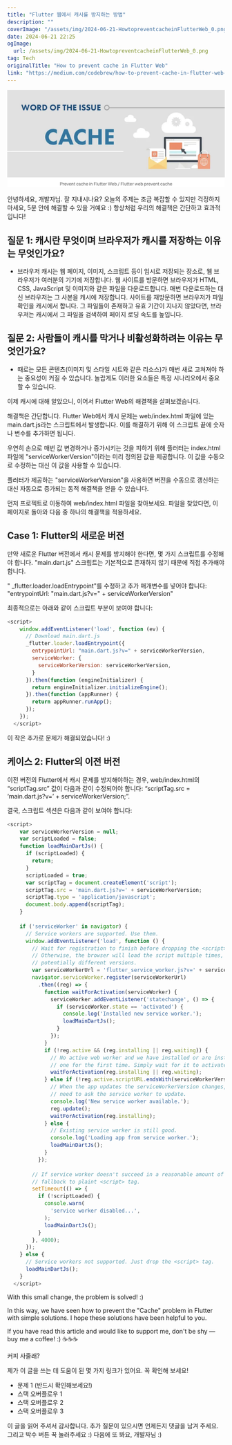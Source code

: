 ```yaml
---
title: "Flutter 웹에서 캐시를 방지하는 방법"
description: ""
coverImage: "/assets/img/2024-06-21-HowtopreventcacheinFlutterWeb_0.png"
date: 2024-06-21 22:25
ogImage: 
  url: /assets/img/2024-06-21-HowtopreventcacheinFlutterWeb_0.png
tag: Tech
originalTitle: "How to prevent cache in Flutter Web"
link: "https://medium.com/codebrew/how-to-prevent-cache-in-flutter-web-dead8c8d3730"
---
```



![이미지](/assets/img/2024-06-21-HowtopreventcacheinFlutterWeb_0.png)

안녕하세요, 개발자님. 잘 지내시나요? 오늘의 주제는 조금 복잡할 수 있지만 걱정하지 마세요, 5분 안에 해결할 수 있을 거예요 :) 항상처럼 우리의 해결책은 간단하고 효과적입니다!

## 질문 1: 캐시란 무엇이며 브라우저가 캐시를 저장하는 이유는 무엇인가요?

- 브라우저 캐시는 웹 페이지, 이미지, 스크립트 등이 임시로 저장되는 장소로, 웹 브라우저가 여러분의 기기에 저장합니다. 웹 사이트를 방문하면 브라우저가 HTML, CSS, JavaScript 및 이미지와 같은 파일을 다운로드합니다. 매번 다운로드하는 대신 브라우저는 그 사본을 캐시에 저장합니다. 사이트를 재방문하면 브라우저가 파일 확인을 캐시에서 합니다. 그 파일들이 존재하고 유효 기간이 지나지 않았다면, 브라우저는 캐시에서 그 파일을 검색하여 페이지 로딩 속도를 높입니다.

<div class="content-ad"></div>

## 질문 2: 사람들이 캐시를 막거나 비활성화하려는 이유는 무엇인가요?

- 때로는 모든 콘텐츠(이미지 및 스타일 시트와 같은 리소스)가 매번 새로 고쳐져야 하는 중요성이 커질 수 있습니다. 놀랍게도 이러한 요소들은 특정 시나리오에서 중요할 수 있습니다.

이제 캐시에 대해 알았으니, 이어서 Flutter Web의 해결책을 살펴보겠습니다.

해결책은 간단합니다. Flutter Web에서 캐시 문제는 web/index.html 파일에 있는 main.dart.js라는 스크립트에서 발생합니다. 이를 해결하기 위해 이 스크립트 끝에 숫자나 변수를 추가하면 됩니다.

<div class="content-ad"></div>

우연히 손으로 매번 값 변경하거나 증가시키는 것을 피하기 위해 플러터는 index.html 파일에 "serviceWorkerVersion"이라는 미리 정의된 값을 제공합니다. 이 값을 수동으로 수정하는 대신 이 값을 사용할 수 있습니다.

플러터가 제공하는 "serviceWorkerVersion"을 사용하면 버전을 수동으로 갱신하는 대신 자동으로 증가되는 동적 해결책을 얻을 수 있습니다.

먼저 프로젝트로 이동하여 web/index.html 파일을 찾아보세요. 파일을 찾았다면, 이 페이지로 돌아와 다음 중 하나의 해결책을 적용하세요.

## Case 1: Flutter의 새로운 버전

<div class="content-ad"></div>

만약 새로운 Flutter 버전에서 캐시 문제를 방지해야 한다면, 몇 가지 스크립트를 수정해야 합니다. "main.dart.js" 스크립트는 기본적으로 존재하지 않기 때문에 직접 추가해야 합니다.

" _flutter.loader.loadEntrypoint"를 수정하고 추가 매개변수를 넣어야 합니다: "entrypointUrl: "main.dart.js?v=" + serviceWorkerVersion" 

최종적으로는 아래와 같이 스크립트 부분이 보여야 합니다:

```js
<script>
    window.addEventListener('load', function (ev) {
      // Download main.dart.js
      _flutter.loader.loadEntrypoint({
        entrypointUrl: "main.dart.js?v=" + serviceWorkerVersion,
        serviceWorker: {
          serviceWorkerVersion: serviceWorkerVersion,
        }
      }).then(function (engineInitializer) {
        return engineInitializer.initializeEngine();
      }).then(function (appRunner) {
        return appRunner.runApp();
      });
    });
  </script>
```

<div class="content-ad"></div>

이 작은 추가로 문제가 해결되었습니다! :)

## 케이스 2: Flutter의 이전 버전

이전 버전의 Flutter에서 캐시 문제를 방지해야하는 경우, web/index.html의 “scriptTag.src” 값이 다음과 같이 수정되어야 합니다: “scriptTag.src = ‘main.dart.js?v=’ + serviceWorkerVersion;”.

결국, 스크립트 섹션은 다음과 같이 보여야 합니다:

<div class="content-ad"></div>

```js
<script>
    var serviceWorkerVersion = null;
    var scriptLoaded = false;
    function loadMainDartJs() {
      if (scriptLoaded) {
        return;
      }
      scriptLoaded = true;
      var scriptTag = document.createElement('script');
      scriptTag.src = 'main.dart.js?v=' + serviceWorkerVersion;
      scriptTag.type = 'application/javascript';
      document.body.append(scriptTag);
    }

    if ('serviceWorker' in navigator) {
      // Service workers are supported. Use them.
      window.addEventListener('load', function () {
        // Wait for registration to finish before dropping the <script> tag.
        // Otherwise, the browser will load the script multiple times,
        // potentially different versions.
        var serviceWorkerUrl = 'flutter_service_worker.js?v=' + serviceWorkerVersion;
        navigator.serviceWorker.register(serviceWorkerUrl)
          .then((reg) => {
            function waitForActivation(serviceWorker) {
              serviceWorker.addEventListener('statechange', () => {
                if (serviceWorker.state == 'activated') {
                  console.log('Installed new service worker.');
                  loadMainDartJs();
                }
              });
            }
            if (!reg.active && (reg.installing || reg.waiting)) {
              // No active web worker and we have installed or are installing
              // one for the first time. Simply wait for it to activate.
              waitForActivation(reg.installing || reg.waiting);
            } else if (!reg.active.scriptURL.endsWith(serviceWorkerVersion)) {
              // When the app updates the serviceWorkerVersion changes, so we
              // need to ask the service worker to update.
              console.log('New service worker available.');
              reg.update();
              waitForActivation(reg.installing);
            } else {
              // Existing service worker is still good.
              console.log('Loading app from service worker.');
              loadMainDartJs();
            }
          });

        // If service worker doesn't succeed in a reasonable amount of time,
        // fallback to plaint <script> tag.
        setTimeout(() => {
          if (!scriptLoaded) {
            console.warn(
              'service worker disabled...',
            );
            loadMainDartJs();
          }
        }, 4000);
      });
    } else {
      // Service workers not supported. Just drop the <script> tag.
      loadMainDartJs();
    }
  </script>
```

With this small change, the problem is solved! :)

In this way, we have seen how to prevent the "Cache" problem in Flutter with simple solutions. I hope these solutions have been helpful to you.

If you have read this article and would like to support me, don't be shy — buy me a coffee! :) ☕☕☕


<div class="content-ad"></div>

커피 사줄래?

제가 이 글을 쓰는 데 도움이 된 몇 가지 링크가 있어요. 꼭 확인해 보세요!

- 문제 1 (반드시 확인해보세요!)
- 스택 오버플로우 1
- 스택 오버플로우 2
- 스택 오버플로우 3

이 글을 읽어 주셔서 감사합니다. 추가 질문이 있으시면 언제든지 댓글을 남겨 주세요. 그리고 박수 버튼 꾹 눌러주세요 :) 다음에 또 봐요, 개발자님 :)